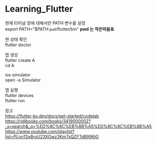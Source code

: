 # Learning_Flutter

현재 터미널 창에 대해서만 PATH 변수를 설정 <br>
export PATH="$PATH:`pwd`/flutter/bin"
**pwd 는 작은따옴표**

현 상태 확인 <br>
flutter doctor

앱 생성  <br>
flutter create A <br>
cd A

ios simulator <br>
open -a Simulator <br>

앱 실행 <br>
flutter devices <br>
flutter run <br>


참고 <br>
https://flutter-ko.dev/docs/get-started/codelab <br>
https://ridibooks.com/books/3419000002?_s=search&_q=%ED%8C%8C%EB%8B%A5%ED%8C%8C%EB%8B%A5 <br>
https://www.youtube.com/playlist?list=PLjxrf2q8roU23XGwz3Km7sQZFTdB996iG
